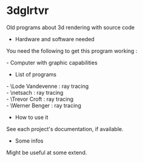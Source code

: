 # 3dglrtvr

Old programs about 3d rendering with source code

* Hardware and software needed

You need the following to get this program working :

\- Computer with graphic capabilities<br>

* List of programs

\- \\Lode Vandevenne : ray tracing<br>
\- \\netsach : ray tracing<br>
\- \\Trevor Croft : ray tracing<br>
\- \\Werner Benger : ray tracing<br>

* How to use it

See each project's documentation, if available.

* Some infos

Might be useful at some extend.
